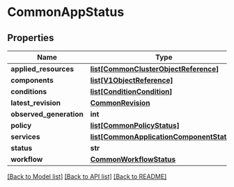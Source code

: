 # CommonAppStatus

## Properties
Name | Type | Description | Notes
------------ | ------------- | ------------- | -------------
**applied_resources** | [**list[CommonClusterObjectReference]**](CommonClusterObjectReference.md) |  | [optional] 
**components** | [**list[V1ObjectReference]**](V1ObjectReference.md) |  | [optional] 
**conditions** | [**list[ConditionCondition]**](ConditionCondition.md) |  | [optional] 
**latest_revision** | [**CommonRevision**](CommonRevision.md) |  | [optional] 
**observed_generation** | **int** |  | [optional] 
**policy** | [**list[CommonPolicyStatus]**](CommonPolicyStatus.md) |  | [optional] 
**services** | [**list[CommonApplicationComponentStatus]**](CommonApplicationComponentStatus.md) |  | [optional] 
**status** | **str** |  | [optional] 
**workflow** | [**CommonWorkflowStatus**](CommonWorkflowStatus.md) |  | [optional] 

[[Back to Model list]](../README.md#documentation-for-models) [[Back to API list]](../README.md#documentation-for-api-endpoints) [[Back to README]](../README.md)

